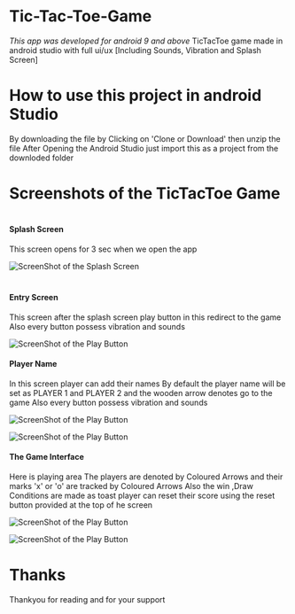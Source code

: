 # Tic-Tac-Toe-Game
_This app was developed for android 9 and above_
TicTacToe game made in android studio with full ui/ux [Including Sounds, Vibration and Splash Screen]
# How to use this project in android Studio
By downloading the file by Clicking on 'Clone or Download'
then unzip the file
After Opening the Android Studio just import this as a project from the downloded folder 

# Screenshots of the TicTacToe Game 
# <h4>Splash Screen</h4>
This screen opens for 3 sec when we open the app

![ScreenShot of the Splash Screen](https://github.com/taqnar/Images/blob/master/TicTacToe/1.jpg)

# <h4>Entry Screen</h4>
This screen after the splash screen 
play button in this redirect to the game
Also every button possess vibration and sounds

![ScreenShot of the Play Button](https://github.com/taqnar/Images/blob/master/TicTacToe/2.jpg)

<h4>Player Name</h4>
In this screen player can add their names 
By default the player name will be set as PLAYER 1 and PLAYER 2
and the wooden arrow denotes go to the game
Also every button possess vibration and sounds

![ScreenShot of the Play Button](https://github.com/taqnar/Images/blob/master/TicTacToe/3.jpg)

![ScreenShot of the Play Button](https://github.com/taqnar/Images/blob/master/TicTacToe/4.jpg)

<h4>The Game Interface</h4>
Here is playing area 
The players are denoted by Coloured Arrows and their marks 'x' or 'o' are tracked by Coloured Arrows
Also the win ,Draw Conditions are made as toast
player can reset their score using the reset button provided at the top of he screen

![ScreenShot of the Play Button](https://github.com/taqnar/Images/blob/master/TicTacToe/5.jpg)

![ScreenShot of the Play Button](https://github.com/taqnar/Images/blob/master/TicTacToe/6.jpg)

# Thanks
Thankyou for reading and for your support





